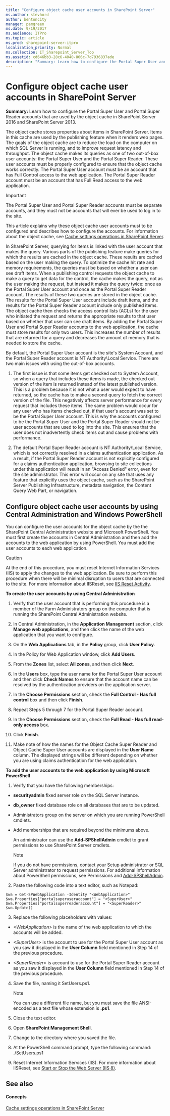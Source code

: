 ```yaml
---
title: "Configure object cache user accounts in SharePoint Server"
ms.author: stevhord
author: bentoncity
manager: pamgreen
ms.date: 9/19/2017
ms.audience: ITPro
ms.topic: article
ms.prod: sharepoint-server-itpro
localization_priority: Normal
ms.collection: IT_Sharepoint_Server_Top
ms.assetid: cd646bb3-28c6-4040-866c-7d7936837ade
description: "Summary: Learn how to configure the Portal Super User and Portal Super Reader accounts that are used by the object cache in SharePoint Server 2016 and SharePoint Server 2013."
---
```


# Configure object cache user accounts in SharePoint Server

 **Summary:** Learn how to configure the Portal Super User and Portal Super Reader accounts that are used by the object cache in SharePoint Server 2016 and SharePoint Server 2013. 
  
The object cache stores properties about items in SharePoint Server. Items in this cache are used by the publishing feature when it renders web pages. The goals of the object cache are to reduce the load on the computer on which SQL Server is running, and to improve request latency and throughput. The object cache makes its queries as one of two out-of-box user accounts: the Portal Super User and the Portal Super Reader. These user accounts must be properly configured to ensure that the object cache works correctly. The Portal Super User account must be an account that has Full Control access to the web application. The Portal Super Reader account must be an account that has Full Read access to the web application.
  
> [!IMPORTANT]
> The Portal Super User and Portal Super Reader accounts must be separate accounts, and they must not be accounts that will ever be used to log in to the site. 
  
This article explains why these object cache user accounts must to be configured and describes how to configure the accounts. For information about the object cache, see [Cache settings operations in SharePoint Server](cache-settings-operations.md).
  
In SharePoint Server, querying for items is linked with the user account that makes the query. Various parts of the publishing feature make queries for which the results are cached in the object cache. These results are cached based on the user making the query. To optimize the cache hit rate and memory requirements, the queries must be based on whether a user can see draft items. When a publishing control requests the object cache to make a query to get data for the control, the cache makes the query, not as the user making the request, but instead it makes the query twice: once as the Portal Super User account and once as the Portal Super Reader account. The results of these two queries are stored in the object cache. The results for the Portal Super User account include draft items, and the results for the Portal Super Reader account include only published items. The object cache then checks the access control lists (ACLs) for the user who initiated the request and returns the appropriate results to that user based on whether that user can see draft items. By adding the Portal Super User and Portal Super Reader accounts to the web application, the cache must store results for only two users. This increases the number of results that are returned for a query and decreases the amount of memory that is needed to store the cache.
  
By default, the Portal Super User account is the site's System Account, and the Portal Super Reader account is NT Authority\Local Service. There are two main issues with using the out-of-box accounts.
  
1. The first issue is that some items get checked out to System Account, so when a query that includes these items is made, the checked out version of the item is returned instead of the latest published version. This is a problem because it is not what a user would expect to have returned, so the cache has to make a second query to fetch the correct version of the file. This negatively affects server performance for every request that includes these items. The same problem would occur for any user who has items checked out, if that user's account was set to be the Portal Super User account. This is why the accounts configured to be the Portal Super User and the Portal Super Reader should not be user accounts that are used to log into the site. This ensures that the user does not inadvertently check items out and cause problems with performance.
    
2. The default Portal Super Reader account is NT Authority\Local Service, which is not correctly resolved in a claims authentication application. As a result, if the Portal Super Reader account is not explicitly configured for a claims authentication application, browsing to site collections under this application will result in an "Access Denied" error, even for the site administrator. This error will occur on any site that uses any feature that explicitly uses the object cache, such as the SharePoint Server Publishing Infrastructure, metadata navigation, the Content Query Web Part, or navigation.
    
## Configure object cache user accounts by using Central Administration and Windows PowerShell
<a name="section2"> </a>

You can configure the user accounts for the object cache by the the SharePoint Central Administration website and Microsoft PowerShell. You must first create the accounts in Central Administration and then add the accounts to the web application by using PowerShell. You must add the user accounts to each web application.
  
> [!CAUTION]
> At the end of this procedure, you must reset Internet Information Services (IIS) to apply the changes to the web application. Be sure to perform this procedure when there will be minimal disruption to users that are connected to the site. For more information about IISReset, see [IIS Reset Activity](https://go.microsoft.com/fwlink/p/?LinkId=179336). 
  
 **To create the user accounts by using Central Administration**
  
1. Verify that the user account that is performing this procedure is a member of the Farm Administrators group on the computer that is running the SharePoint Central Administration website.
    
2. In Central Administration, in the **Application Management** section, click **Manage web applications**, and then click the name of the web application that you want to configure.
    
3. On the **Web Applications** tab, in the **Policy** group, click **User Policy**.
    
4. In the Policy for Web Application window, click **Add Users**.
    
5. From the **Zones** list, select **All zones**, and then click **Next**.
    
6. In the **Users** box, type the user name for the Portal Super User account and then click **Check Names** to ensure that the account name can be resolved by the authentication providers on the application server. 
    
7. In the **Choose Permissions** section, check the **Full Control - Has full control** box and then click **Finish**.
    
8. Repeat Steps 5 through 7 for the Portal Super Reader account.
    
9. In the **Choose Permissions** section, check the **Full Read - Has full read-only access** box. 
    
10. Click **Finish**.
    
11. Make note of how the names for the Object Cache Super Reader and Object Cache Super User accounts are displayed in the **User Name** column. The displayed strings will be different depending on whether you are using claims authentication for the web application. 
    
 **To add the user accounts to the web application by using Microsoft PowerShell**
  
1. Verify that you have the following memberships: 
    
  - **securityadmin** fixed server role on the SQL Server instance. 
    
  - **db_owner** fixed database role on all databases that are to be updated. 
    
  - Administrators group on the server on which you are running PowerShell cmdlets.
    
  - Add memberships that are required beyond the minimums above.
    
    An administrator can use the **Add-SPShellAdmin** cmdlet to grant permissions to use SharePoint Server cmdlets. 
    
    > [!NOTE]
    > If you do not have permissions, contact your Setup administrator or SQL Server administrator to request permissions. For additional information about PowerShell permissions, see Permissions and [Add-SPShellAdmin](http://technet.microsoft.com/library/2ddfad84-7ca8-409e-878b-d09cb35ed4aa.aspx). 
  
2. Paste the following code into a text editor, such as Notepad:
    
  ```
  $wa = Get-SPWebApplication -Identity "<WebApplication>"
  $wa.Properties["portalsuperuseraccount"] = "<SuperUser>"
  $wa.Properties["portalsuperreaderaccount"] = "<SuperReader>"
  $wa.Update()
  ```

3. Replace the following placeholders with values:
    
  -  _\<WebApplication\>_ is the name of the web application to which the accounts will be added. 
    
  -  _\<SuperUser\>_ is the account to use for the Portal Super User account as you saw it displayed in the **User Column** field mentioned in Step 14 of the previous procedure. 
    
  -  _\<SuperReader\>_ is account to use for the Portal Super Reader account as you saw it displayed in the **User Column** field mentioned in Step 14 of the previous procedure. 
    
4. Save the file, naming it SetUsers.ps1.
    
    > [!NOTE]
    > You can use a different file name, but you must save the file ANSI-encoded as a text file whose extension is **.ps1**. 
  
5. Close the text editor.
    
6. Open **SharePoint Management Shell**.
    
7. Change to the directory where you saved the file.
    
8. At the PowerShell command prompt, type the following command: ./SetUsers.ps1
    
9. Reset Internet Information Services (IIS). For more information about IISReset, see [Start or Stop the Web Server (IIS 8)](http://go.microsoft.com/fwlink/?LinkID=718159&amp;clcid=0x409).
    
## See also
<a name="section2"> </a>

#### Concepts

[Cache settings operations in SharePoint Server](cache-settings-operations.md)


